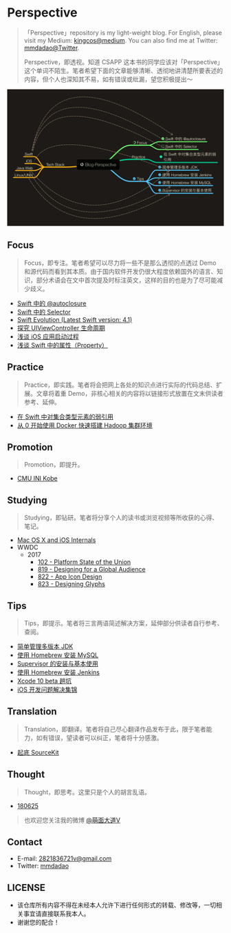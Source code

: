 # Perspective

> 「Perspective」repository is my light-weight blog. For English, please visit my Medium: [kingcos@medium](http://medium.com/@kingcos). You can also find me at Twitter: [mmdadao@Twitter](https://twitter.com/mmdadao/).
> 
> Perspective，即透视。知道 CSAPP 这本书的同学应该对「Perspective」这个单词不陌生。笔者希望下面的文章能够清晰、透彻地讲清楚所要表述的内容，但个人也深知其不易，如有错误或纰漏，望您积极提出～

![Blog-Perspective Mind Map](Blog-Perspective.png)

## Focus

> Focus，即专注。笔者希望可以尽力将一些不是那么透彻的点透过 Demo 和源代码而看到其本质。由于国内软件开发仍很大程度依赖国外的语言、知识，部分术语会在文中首次提及时标注英文，这样的目的也是为了尽可能减少歧义。

- [Swift 中的 @autoclosure](https://github.com/kingcos/Perspective/issues/5)
- [Swift 中的 Selector](Posts/Focus/Swift_Selector)
- [Swift Evolution (Latest Swift version: 4.1)](https://github.com/kingcos/Perspective/issues/11)
- [探究 UIViewController 生命周期](https://github.com/kingcos/Perspective/tree/writing/Posts/Focus/UIViewController_Life_Cycle)
- [浅谈 iOS 应用启动过程](https://github.com/kingcos/Perspective/tree/writing/Posts/Focus/iOS_App_Start_up)
- [浅谈 Swift 中的属性（Property）](https://github.com/kingcos/Perspective/tree/writing/Posts/Focus/Swift_Properties)

## Practice

> Practice，即实践。笔者将会把网上各处的知识点进行实际的代码总结、扩展。文章将着重 Demo，非核心相关的内容将以链接形式放置在文末供读者参考、延伸。

- [在 Swift 中对集合类型元素的弱引用](https://github.com/kingcos/Perspective/issues/6)
- [从 0 开始使用 Docker 快速搭建 Hadoop 集群环境](https://github.com/kingcos/Perspective/tree/writing/Posts/Practice/Docker_for_Hadoop)

## Promotion

> Promotion，即提升。

- [CMU INI Kobe](Posts/Promotion/CMU_INI_Kobe)

## Studying

> Studying，即钻研。笔者将分享个人的读书或浏览视频等所收获的心得、笔记。

- [Mac OS X and iOS Internals](/Posts/Studying/MacOSX_and_iOS_Internals)
- WWDC
  - 2017
    - [102 - Platform State of the Union](/Posts/Studying/WWDC/2017/102)
    - [819 - Designing for a Global Audience](/Posts/Studying/WWDC/2017/819)
    - [822 - App Icon Design](/Posts/Studying/WWDC/2017/822)
    - [823 - Designing Glyphs](/Posts/Studying/WWDC/2017/823)

## Tips

> Tips，即提示。笔者将三言两语简述解决方案，延伸部分供读者自行参考、查阅。

- [简单管理多版本 JDK](https://github.com/kingcos/Perspective/issues/7)
- [使用 Homebrew 安装 MySQL](https://github.com/kingcos/Perspective/issues/8)
- [Supervisor 的安装与基本使用](https://github.com/kingcos/Perspective/issues/9)
- [使用 Homebrew 安装 Jenkins](https://github.com/kingcos/Perspective/issues/10)
- [Xcode 10 beta 趟坑](https://github.com/kingcos/Perspective/issues/13)
- [iOS 开发问题解决集锦](https://github.com/kingcos/Perspective/issues/16)

## Translation

> Translation，即翻译。笔者将自己尽心翻译作品发布于此，限于笔者能力，如有错误，望读者可以纠正，笔者将十分感激。

- [起底 SourceKit](https://github.com/kingcos/Perspective/issues/12)

## Thought

> Thought，即思考。这里只是个人的胡言乱语。

- [180625](/Posts/Thought/180625)

> 也欢迎您关注我的微博 [@萌面大道V](http://weibo.com/375975847)

## Contact

- E-mail: [2821836721v@gmail.com](mailto:2821836721v@gmail.com)
- Twitter: [mmdadao](https://twitter.com/mmdadao/)

## LICENSE

- 该仓库所有内容不得在未经本人允许下进行任何形式的转载、修改等，一切相关事宜请直接联系我本人。
- 谢谢您的配合！

